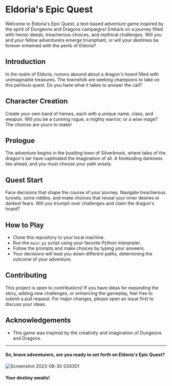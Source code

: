 # **Eldoria's Epic Quest**

Welcome to Eldoria's Epic Quest, a text-based adventure game inspired by the spirit of Dungeons and Dragons campaigns! Embark on a journey filled with heroic deeds, treacherous choices, and mythical challenges. Will you and your fellow adventurers emerge triumphant, or will your destinies be forever entwined with the perils of Eldoria?

## Introduction

In the realm of Eldoria, rumors abound about a dragon's hoard filled with unimaginable treasures. The townsfolk are seeking champions to take on this perilous quest. Do you have what it takes to answer the call?

## Character Creation

Create your own band of heroes, each with a unique name, class, and weapon. Will you be a cunning rogue, a mighty warrior, or a wise mage? The choices are yours to make!

## Prologue

The adventure begins in the bustling town of Silverbrook, where tales of the dragon's lair have captivated the imagination of all. A foreboding darkness lies ahead, and you must choose your path wisely.

## Quest Start

Face decisions that shape the course of your journey. Navigate treacherous tunnels, solve riddles, and make choices that reveal your inner desires or darkest fears. Will you triumph over challenges and claim the dragon's hoard?

## How to Play

- Clone this repository to your local machine.
- Run the `main.py` script using your favorite Python interpreter.
- Follow the prompts and make choices by typing your answers.
- Your decisions will lead you down different paths, determining the outcome of your adventure.

## Contributing

This project is open to contributions! If you have ideas for expanding the story, adding new challenges, or enhancing the gameplay, feel free to submit a pull request. For major changes, please open an issue first to discuss your ideas.

## Acknowledgements

- This game was inspired by the creativity and imagination of Dungeons and Dragons.

---
#### So, brave adventurers, are you ready to set forth on Eldoria's Epic Quest? 

![Screenshot 2023-08-30 034301](https://github.com/hat7r1ck/Eldoria-s-Epic-Quest/assets/110708720/d6096726-34bd-4523-a8d9-1be648dc0461)

#### Your destiny awaits!
